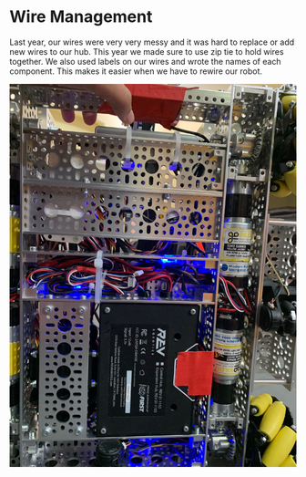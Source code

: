 # Wire Management #

Last year, our wires were very very messy and it was hard to replace or add new wires to our hub. This year we made sure to use zip tie to hold wires together. We also used labels on our wires and wrote the names of each component. This makes it easier when we have to rewire our robot.

![Wires](Wires.jpg)


